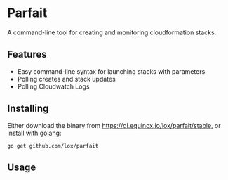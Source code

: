 Parfait 
=======

A command-line tool for creating and monitoring cloudformation stacks. 

## Features 

 * Easy command-line syntax for launching stacks with parameters
 * Polling creates and stack updates
 * Polling Cloudwatch Logs

## Installing

Either download the binary from https://dl.equinox.io/lox/parfait/stable, or install with golang:

```
go get github.com/lox/parfait
```

## Usage


